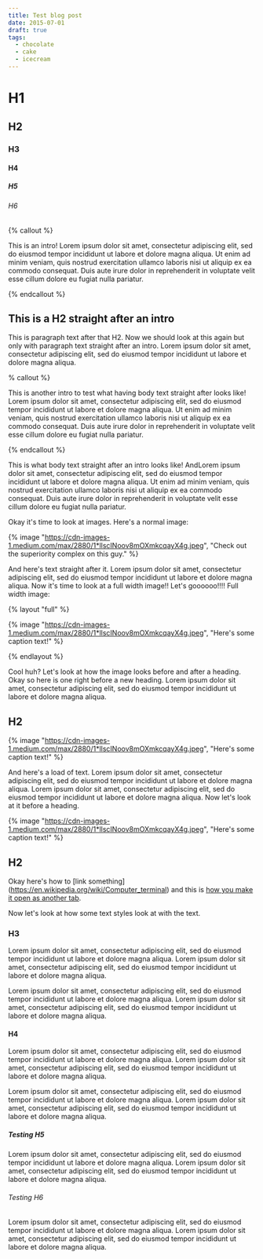 ```yaml
---
title: Test blog post
date: 2015-07-01
draft: true
tags:
  - chocolate
  - cake
  - icecream
---
```


# H1 
## H2
### H3
#### H4
##### H5
###### H6

{% callout %}

This is an intro! Lorem ipsum dolor sit amet, consectetur adipiscing elit, sed do eiusmod tempor incididunt ut labore et dolore magna aliqua. Ut enim ad minim veniam, quis nostrud exercitation ullamco laboris nisi ut aliquip ex ea commodo consequat. Duis aute irure dolor in reprehenderit in voluptate velit esse cillum dolore eu fugiat nulla pariatur. 

{% endcallout %}

## This is a H2 straight after an intro

This is paragraph text after that H2. Now we should look at this again but only with paragraph text straight after an intro. Lorem ipsum dolor sit amet, consectetur adipiscing elit, sed do eiusmod tempor incididunt ut labore et dolore magna aliqua.

% callout %}

This is another intro to test what having body text straight after looks like! Lorem ipsum dolor sit amet, consectetur adipiscing elit, sed do eiusmod tempor incididunt ut labore et dolore magna aliqua. Ut enim ad minim veniam, quis nostrud exercitation ullamco laboris nisi ut aliquip ex ea commodo consequat. Duis aute irure dolor in reprehenderit in voluptate velit esse cillum dolore eu fugiat nulla pariatur. 

{% endcallout %}

This is what body text straight after an intro looks like! AndLorem ipsum dolor sit amet, consectetur adipiscing elit, sed do eiusmod tempor incididunt ut labore et dolore magna aliqua. Ut enim ad minim veniam, quis nostrud exercitation ullamco laboris nisi ut aliquip ex ea commodo consequat. Duis aute irure dolor in reprehenderit in voluptate velit esse cillum dolore eu fugiat nulla pariatur. 

Okay it's time to look at images. Here's a normal image: 

{% image "https://cdn-images-1.medium.com/max/2880/1*llscINoov8mOXmkcqayX4g.jpeg", "Check out the superiority complex on this guy." %}

And here's text straight after it. Lorem ipsum dolor sit amet, consectetur adipiscing elit, sed do eiusmod tempor incididunt ut labore et dolore magna aliqua. Now it's time to look at a full width image!! Let's goooooo!!!! 
Full width image:

{% layout "full" %}

{% image "https://cdn-images-1.medium.com/max/2880/1*llscINoov8mOXmkcqayX4g.jpeg", "Here's some caption text!" %}

{% endlayout %}

Cool huh? Let's look at how the image looks before and after a heading. Okay so here is one right before a new heading.  Lorem ipsum dolor sit amet, consectetur adipiscing elit, sed do eiusmod tempor incididunt ut labore et dolore magna aliqua. 

## H2 

{% image "https://cdn-images-1.medium.com/max/2880/1*llscINoov8mOXmkcqayX4g.jpeg", "Here's some caption text!" %}

And here's a load of text. Lorem ipsum dolor sit amet, consectetur adipiscing elit, sed do eiusmod tempor incididunt ut labore et dolore magna aliqua. Lorem ipsum dolor sit amet, consectetur adipiscing elit, sed do eiusmod tempor incididunt ut labore et dolore magna aliqua. Now let's look at it before a heading. 

{% image "https://cdn-images-1.medium.com/max/2880/1*llscINoov8mOXmkcqayX4g.jpeg", "Here's some caption text!" %}

## H2

Okay here's how to [link something] (https://en.wikipedia.org/wiki/Computer_terminal) and this is [how you make it open as another tab](https://en.wikipedia.org/wiki/Computer_terminal). 

Now let's look at how some text styles look at with the text. 

### H3

Lorem ipsum dolor sit amet, consectetur adipiscing elit, sed do eiusmod tempor incididunt ut labore et dolore magna aliqua. Lorem ipsum dolor sit amet, consectetur adipiscing elit, sed do eiusmod tempor incididunt ut labore et dolore magna aliqua. 

Lorem ipsum dolor sit amet, consectetur adipiscing elit, sed do eiusmod tempor incididunt ut labore et dolore magna aliqua. Lorem ipsum dolor sit amet, consectetur adipiscing elit, sed do eiusmod tempor incididunt ut labore et dolore magna aliqua. 

#### H4

Lorem ipsum dolor sit amet, consectetur adipiscing elit, sed do eiusmod tempor incididunt ut labore et dolore magna aliqua. Lorem ipsum dolor sit amet, consectetur adipiscing elit, sed do eiusmod tempor incididunt ut labore et dolore magna aliqua.

Lorem ipsum dolor sit amet, consectetur adipiscing elit, sed do eiusmod tempor incididunt ut labore et dolore magna aliqua. Lorem ipsum dolor sit amet, consectetur adipiscing elit, sed do eiusmod tempor incididunt ut labore et dolore magna aliqua. 

##### Testing H5

Lorem ipsum dolor sit amet, consectetur adipiscing elit, sed do eiusmod tempor incididunt ut labore et dolore magna aliqua. Lorem ipsum dolor sit amet, consectetur adipiscing elit, sed do eiusmod tempor incididunt ut labore et dolore magna aliqua. 

###### Testing H6

Lorem ipsum dolor sit amet, consectetur adipiscing elit, sed do eiusmod tempor incididunt ut labore et dolore magna aliqua. Lorem ipsum dolor sit amet, consectetur adipiscing elit, sed do eiusmod tempor incididunt ut labore et dolore magna aliqua. 
